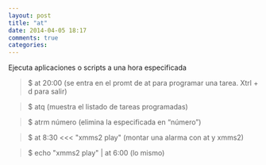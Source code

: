 ```yaml
---
layout: post
title: "at"
date: 2014-04-05 18:17
comments: true
categories: 
---
```

Ejecuta aplicaciones o scripts a una hora especificada

>$ at 20:00   (se entra en el promt de at para programar una tarea. Xtrl + d para salir)

>$ atq  (muestra el listado de tareas programadas)

>$ atrm número (elimina la especificada en “número”)

>$ at 8:30 <<< "xmms2 play"   (montar una alarma con at y xmms2)

>$ echo "xmms2 play" | at 6:00  (lo mismo)

